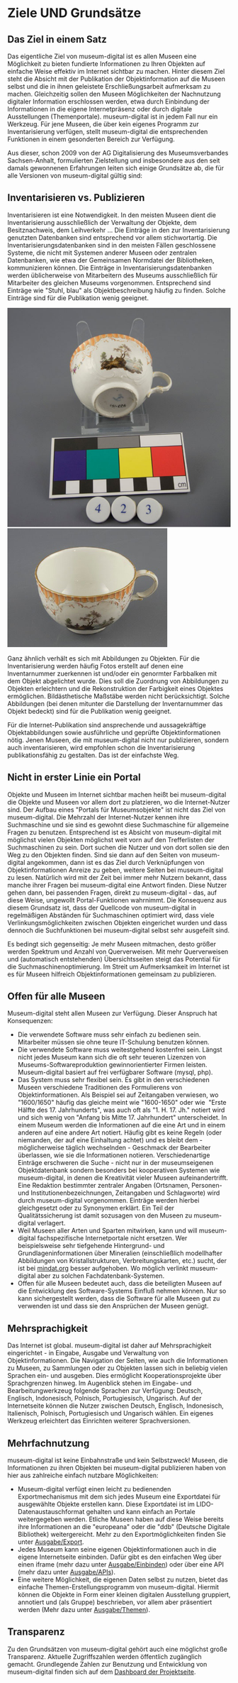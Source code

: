 Ziele UND Grundsätze
====================

Das Ziel in einem Satz
----------------------

Das eigentliche Ziel von museum-digital ist es allen Museen eine
Möglichkeit zu bieten fundierte Informationen zu Ihren Objekten auf
einfache Weise effektiv im Internet sichtbar zu machen. Hinter diesem
Ziel steht die Absicht mit der Publikation der Objektinformation auf die
Museen selbst und die in ihnen geleistete Erschließungsarbeit aufmerksam
zu machen. Gleichzeitig sollen den Museen Möglichkeiten der Nachnutzung
digitaler Information erschlossen werden, etwa durch Einbindung der
Informationen in die eigene Internetpräsenz oder durch digitale
Ausstellungen (Themenportale). museum-digital ist in jedem Fall nur ein
Werkzeug. Für jene Museen, die über kein eigenes Programm zur
Inventarisierung verfügen, stellt museum-digital die entsprechenden
Funktionen in einem gesonderten Bereich zur Verfügung.

Aus dieser, schon 2009 von der AG Digitalisierung des Museumsverbandes
Sachsen-Anhalt, formulierten Zielstellung und insbesondere aus den seit
damals gewonnenen Erfahrungen leiten sich einige Grundsätze ab, die für
alle Versionen von museum-digital gültig sind:

Inventarisieren vs. Publizieren
-------------------------------

Inventarisieren ist eine Notwendigkeit. In den meisten Museen dient die
Inventarisierung ausschließlich der Verwaltung der Objekte, dem
Besitznachweis, dem Leihverkehr \... Die Einträge in den zur
Inventarisierung genutzten Datenbanken sind entsprechend vor allem
stichwortartig. Die Inventarisierungsdatenbanken sind in den meisten
Fällen geschlossene Systeme, die nicht mit Systemen anderer Museen oder
zentralen Datenbanken, wie etwa der Gemeinsamen Normdatei der
Bibliotheken, kommunizieren können. Die Einträge in
Inventarisierungsdatenbanken werden üblicherweise von Mitarbeitern des
Museums ausschließlich für Mitarbeiter des gleichen Museums vorgenommen.
Entsprechend sind Einträge wie \"Stuhl, blau\" als Objektbeschreibung
häufig zu finden. Solche Einträge sind für die Publikation wenig
geeignet.

![](../assets/chapter_1-3/423.jpg)
![](../assets/chapter_1-3/423gut.jpg)

Ganz ähnlich verhält es sich mit Abbildungen zu Objekten. Für die Inventarisierung werden häufig
Fotos erstellt auf denen eine Inventarnummer zuerkennen ist und/oder ein
genormter Farbbalken mit dem Objekt abgelichtet wurde. Dies soll die
Zuordnung von Abbildungen zu Objekten erleichtern und die Rekonstruktion
der Farbigkeit eines Objektes ermöglichen. Bildästhetische Maßstäbe
werden nicht berücksichtigt. Solche Abbildungen (bei denen mitunter die
Darstellung der Inventarnummer das Objekt bedeckt) sind für die
Publikation wenig geeignet.

Für die Internet-Publikation sind ansprechende und aussagekräftige
Objektabbildungen sowie ausführliche und geprüfte Objektinformationen
nötig. Jenen Museen, die mit museum-digital nicht nur publizieren,
sondern auch inventarisieren, wird empfohlen schon die Inventarisierung
publikationsfähig zu gestalten. Das ist der einfachste Weg.

Nicht in erster Linie ein Portal
--------------------------------

Objekte und Museen im Internet sichtbar machen heißt bei museum-digital
die Objekte und Museen vor allem dort zu platzieren, wo die
Internet-Nutzer sind. Der Aufbau eines \"Portals für Museumsobjekte\"
ist nicht das Ziel von museum-digital. Die Mehrzahl der Internet-Nutzer
kennen ihre Suchmaschine und sie sind es gewohnt diese Suchmaschine für
allgemeine Fragen zu benutzen. Entsprechend ist es Absicht von
museum-digital mit möglichst vielen Objekten möglichst weit vorn auf den
Trefferlisten der Suchmaschinen zu sein. Dort suchen die Nutzer und von
dort sollen sie den Weg zu den Objekten finden. Sind sie dann auf den
Seiten von museum-digital angekommen, dann ist es das Ziel durch
Verknüpfungen von Objektinformationen Anreize zu geben, weitere Seiten
bei museum-digital zu lesen. Natürlich wird mit der Zeit bei immer mehr
Nutzern bekannt, dass manche ihrer Fragen bei museum-digital eine
Antwort finden. Diese Nutzer gehen dann, bei passenden Fragen, direkt zu
museum-digital - das, auf diese Weise, ungewollt Portal-Funktionen
wahrnimmt. Die Konsequenz aus diesem Grundsatz ist, dass der Quellcode
von museum-digital in regelmäßigen Abständen für Suchmaschinen optimiert
wird, dass viele Verlinkungsmöglichkeiten zwischen Objekten eingerichet
wurden und dass dennoch die Suchfunktionen bei museum-digital selbst
sehr ausgefeilt sind.

Es bedingt sich gegenseitig: Je mehr Museen mitmachen, desto größer
werden Spektrum und Anzahl von Querverweisen. Mit mehr Querverweisen und
(automatisch entstehenden) Übersichtsseiten steigt das Potential für die
Suchmaschinenoptimierung. Im Streit um Aufmerksamkeit im Internet ist es
für Museen hilfreich Objektinformationen gemeinsam zu publizieren.

Offen für alle Museen
---------------------

Museum-digital steht allen Museen zur Verfügung. Dieser Anspruch hat
Konsequenzen:

-   Die verwendete Software muss sehr einfach zu bedienen sein.
    Mitarbeiter müssen sie ohne teure IT-Schulung benutzen können.
-   Die verwendete Software muss weitestgehend kostenfrei sein. Längst
    nicht jedes Museum kann sich die oft sehr teueren Lizenzen von
    Museums-Softwareproduktion gewinnorientierter Firmen leisten.
    Museum-digital basiert auf frei verfügbarer Software (mysql, php).
-   Das System muss sehr flexibel sein. Es gibt in den verschiedenen
    Museen verschiedene Traditionen des Formulierens von
    Objektinformationen. Als Beispiel sei auf Zeitangaben verwiesen, wo
    \"1600/1650\" häufig das gleiche meint wie \"1600-1650\" oder wie
     \"Erste Hälfte des 17. Jahrhunderts\", was auch oft als \"1. H. 17.
    Jh.\" notiert wird und sich wenig von \"Anfang bis Mitte 17.
    Jahrhundert\" unterscheidet. In einem Museum werden die
    Informationen auf die eine Art und in einem anderen auf eine andere
    Art notiert. Häufig gibt es keine Regeln (oder niemanden, der auf
    eine Einhaltung achtet) und es bleibt dem - möglicherweise täglich
    wechselnden - Geschmack der Bearbeiter überlassen, wie sie die
    Informationen notieren. Verschiedenartige Einträge erschweren die
    Suche - nicht nur in der museumseigenen Objektdatenbank sondern
    besonders bei kooperativen Systemen wie museum-digital, in denen die
    Kreativität vieler Museen aufeinandertrifft. Eine Redaktion
    bestimmter zentraler Angaben (Ortsnamen, Personen- und
    Institutionenbezeichnungen, Zeitangaben und Schlagworte) wird durch
    museum-digital vorgenommen. Einträge werden hierbei gleichgesetzt
    oder zu Synonymen erklärt. Ein Teil der Qualitätssicherung ist damit
    sozusagen von den Museen zu museum-digital verlagert.
-   Weil Museen aller Arten und Sparten mitwirken, kann und will
    museum-digital fachspezifische Internetportale nicht ersetzen. Wer
    beispielsweise sehr tiefgehende Hintergrund- und
    Grundlageninformationen über Mineralien (einschließlich modellhafter
    Abbildungen von Kristallstrukturen, Verbreitungskarten, etc.) sucht,
    der ist bei [mindat.org](https://www.mindat.org/) besser aufgehoben.
    Wo möglich verlinkt museum-digital aber zu solchen
    Fachdatenbank-Systemen.
-   Offen für alle Museen bedeutet auch, dass die beteiligten Museen auf
    die Entwicklung des Software-Systems Einfluß nehmen können. Nur so
    kann sichergestellt werden, dass die Software für alle Museen gut zu
    verwenden ist und dass sie den Ansprüchen der Museen genügt.

Mehrsprachigkeit
----------------

Das Internet ist global. museum-digital ist daher auf Mehrsprachigkeit eingerichtet - in Eingabe,
Ausgabe und Verwaltung von Objektinformationen. Die Navigation der
Seiten, wie auch die Informationen zu Museen, zu Sammlungen oder zu
Objekten lassen sich in beliebig vielen Sprachen ein- und ausgeben. Dies
ermöglicht Kooperationsprojekte über Sprachgrenzen hinweg. Im Augenblick
stehen im Eingabe- und Bearbeitungwerkzeug folgende Sprachen zur
Verfügung: Deutsch, Englisch, Indonesisch, Polnisch, Portugiesisch,
Ungarisch. Auf der Internetseite können die Nutzer zwischen Deutsch,
Englisch, Indonesisch, Italienisch, Polnisch, Portugiesisch und
Ungarisch wählen. Ein eigenes Werkzeug erleichtert das Einrichten
weiterer Sprachversionen.

Mehrfachnutzung
---------------

museum-digital ist keine Einbahnstraße und kein Selbstzweck! Museen, die
Informationen zu ihren Objekten bei museum-digital publizieren haben von
hier aus zahlreiche einfach nutzbare Möglichkeiten:

-   Museum-digital verfügt einen leicht zu bedienenden Exportmechanismus
    mit dem sich jedes Museum eine Exportdatei für ausgewählte Objekte
    erstellen kann. Diese Exportdatei ist im LIDO-Datenaustauschformat
    gehalten und kann einfach an Portale weitergegeben werden. Etliche
    Museen haben auf diese Weise bereits ihre Informationen an die
    \"europeana\" oder die \"ddb\" (Deutsche Digitale Bibliothek)
    weitergereicht. Mehr zu den Exportmöglichkeiten finden Sie unter
    [Ausgabe/Export](?lan=de&q=Ausgabe/Export).
-   Jedes Museum kann seine eigenen Objektinformationen auch in die
    eigene Internetseite einbinden. Dafür gibt es den einfachen Weg über
    einen iframe (mehr dazu unter
    [Ausgabe/Einbinden](?lan=de&q=Ausgabe/Einbinden)) oder über eine API
    (mehr dazu unter [Ausgabe/APIs](?lan=de&q=Ausgabe/APIs)).
-   Eine weitere Möglichkeit, die eigenen Daten selbst zu nutzen, bietet
    das einfache Themen-Erstellungsprogramm von museum-digital. Hiermit
    können die Objekte in Form einer kleinen digitalen Ausstellung
    gruppiert, annotiert und (als Gruppe) beschrieben, vor allem aber
    präsentiert werden (Mehr dazu unter
    [Ausgabe/Themen](?lan=de&q=Ausgabe/Themen)).

Transparenz
-----------

Zu den Grundsätzen von museum-digital gehört auch eine möglichst große
Transparenz. Aktuelle Zugriffszahlen werden öffentlich zugänglich
gemacht. Grundlegende Zahlen zur Benutzung und Entwicklung von museum-digital
finden sich auf dem [Dashboard der Projektseite](https://de.about.museum-digital.org/dashboard).
